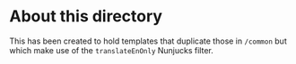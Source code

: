 # About this directory

This has been created to hold templates that duplicate those in `/common` but which make use of the `translateEnOnly` Nunjucks filter.
